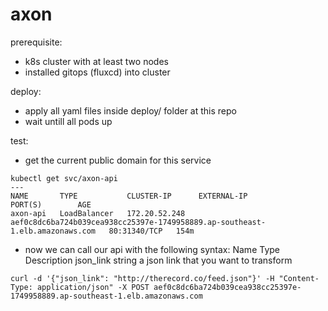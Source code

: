 # axon

prerequisite:
- k8s cluster with at least two nodes
- installed gitops (fluxcd) into cluster

deploy:
- apply all yaml files inside deploy/ folder at this repo
- wait untill all pods up

test:
- get the current public domain for this service
```
kubectl get svc/axon-api
---
NAME       TYPE           CLUSTER-IP      EXTERNAL-IP                                                                    PORT(S)        AGE
axon-api   LoadBalancer   172.20.52.248   aef0c8dc6ba724b039cea938cc25397e-1749958889.ap-southeast-1.elb.amazonaws.com   80:31340/TCP   154m
```
- now we can call our api with the following syntax:
Name	Type	Description
json_link	string	a json link that you want to transform

```
curl -d '{"json_link": "http://therecord.co/feed.json"}' -H "Content-Type: application/json" -X POST aef0c8dc6ba724b039cea938cc25397e-1749958889.ap-southeast-1.elb.amazonaws.com

